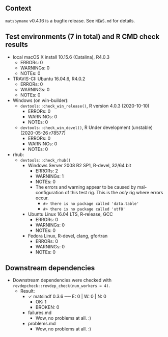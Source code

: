 ## Context
`matsbyname` v0.4.16 is a bugfix release.
See `NEWS.md` for details. 

## Test environments (7 in total) and R CMD check results
* local macOS X install 10.15.6 (Catalina), R4.0.3
    * ERRORs: 0
    * WARNINGs: 0
    * NOTEs: 0
* TRAVIS-CI: Ubuntu 16.04.6, R4.0.2
    * ERRORs: 0
    * WARNINGs: 0
    * NOTEs: 0
* Windows (on win-builder):
    * `devtools::check_win_release()`, R version 4.0.3 (2020-10-10)
        * ERRORs: 0
        * WARNINGs: 0
        * NOTEs: 0
    * `devtools::check_win_devel()`, R Under development (unstable) (2020-05-26 r78577)
        * ERRORs: 0
        * WARNINGs: 0
        * NOTEs: 0
* rhub:
    * `devtools::check_rhub()`
        * Windows Server 2008 R2 SP1, R-devel, 32/64 bit
            * ERRORs: 2
            * WARNINGs: 1 
            * NOTEs: 0
            * The errors and warning appear to be caused by mal-configuration of this test rig.
              This is the *only* rig where errors occur.
                * `#> there is no package called 'data.table'`
                * `#> there is no package called 'utf8'`
        * Ubuntu Linux 16.04 LTS, R-release, GCC
            * ERRORs: 0
            * WARNINGs: 0
            * NOTEs: 0
        * Fedora Linux, R-devel, clang, gfortran
            * ERRORs: 0
            * WARNINGs: 0
            * NOTEs: 0

## Downstream dependencies
* Downstream dependencies were checked with `revdepcheck::revdep_check(num_workers = 4)`. 
    * Result: 
        * ✓ matsindf 0.3.6 ── E: 0 | W: 0 | N: 0
            * OK: 1
            * BROKEN: 0
        * failures.md
            * Wow, no problems at all. :)
        * problems.md
            * Wow, no problems at all. :)
